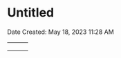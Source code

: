 # Untitled

Date Created: May 18, 2023 11:28 AM

|  |  |  |
| --- | --- | --- |
|  |  |  |
|  |  |  |
|  |  |  |